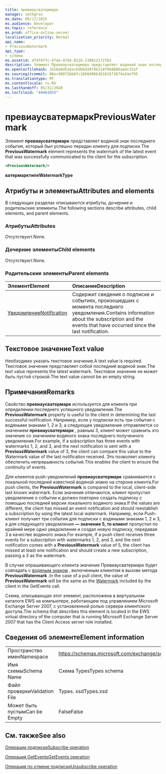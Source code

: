 ```yaml
---
title: превиаусватермарк
manager: sethgros
ms.date: 09/17/2015
ms.audience: Developer
ms.topic: reference
ms.prod: office-online-server
localization_priority: Normal
api_name:
- PreviousWatermark
api_type:
- schema
ms.assetid: 474f4f7c-47da-47d4-8126-230012172fb5
description: Элемент Превиаусватермарк представляет водяной знак последнего события, который был успешно передан клиенту для подписки.
ms.openlocfilehash: 1b26a645a5ec6dbbd2874b118f968866aadc32af
ms.sourcegitcommit: 88ec988f2bb67c1866d06b361615f3674a24e795
ms.translationtype: MT
ms.contentlocale: ru-RU
ms.lasthandoff: 05/31/2020
ms.locfileid: "44461655"
---
```

# <a name="previouswatermark"></a><span data-ttu-id="ba7ad-103">превиаусватермарк</span><span class="sxs-lookup"><span data-stu-id="ba7ad-103">PreviousWatermark</span></span>

<span data-ttu-id="ba7ad-104">Элемент **превиаусватермарк** представляет водяной знак последнего события, который был успешно передан клиенту для подписки.</span><span class="sxs-lookup"><span data-stu-id="ba7ad-104">The **PreviousWatermark** element represents the watermark of the latest event that was successfully communicated to the client for the subscription.</span></span> 
  
```xml
<PreviousWatermark/>
```

 <span data-ttu-id="ba7ad-105">**ватермарктипе**</span><span class="sxs-lookup"><span data-stu-id="ba7ad-105">**WatermarkType**</span></span>
## <a name="attributes-and-elements"></a><span data-ttu-id="ba7ad-106">Атрибуты и элементы</span><span class="sxs-lookup"><span data-stu-id="ba7ad-106">Attributes and elements</span></span>

<span data-ttu-id="ba7ad-107">В следующих разделах описываются атрибуты, дочерние и родительские элементы.</span><span class="sxs-lookup"><span data-stu-id="ba7ad-107">The following sections describe attributes, child elements, and parent elements.</span></span>
  
### <a name="attributes"></a><span data-ttu-id="ba7ad-108">Атрибуты</span><span class="sxs-lookup"><span data-stu-id="ba7ad-108">Attributes</span></span>

<span data-ttu-id="ba7ad-109">Отсутствуют.</span><span class="sxs-lookup"><span data-stu-id="ba7ad-109">None.</span></span>
  
### <a name="child-elements"></a><span data-ttu-id="ba7ad-110">Дочерние элементы</span><span class="sxs-lookup"><span data-stu-id="ba7ad-110">Child elements</span></span>

<span data-ttu-id="ba7ad-111">Отсутствуют.</span><span class="sxs-lookup"><span data-stu-id="ba7ad-111">None.</span></span>
  
### <a name="parent-elements"></a><span data-ttu-id="ba7ad-112">Родительские элементы</span><span class="sxs-lookup"><span data-stu-id="ba7ad-112">Parent elements</span></span>

|<span data-ttu-id="ba7ad-113">**Элемент**</span><span class="sxs-lookup"><span data-stu-id="ba7ad-113">**Element**</span></span>|<span data-ttu-id="ba7ad-114">**Описание**</span><span class="sxs-lookup"><span data-stu-id="ba7ad-114">**Description**</span></span>|
|:-----|:-----|
|[<span data-ttu-id="ba7ad-115">Уведомление</span><span class="sxs-lookup"><span data-stu-id="ba7ad-115">Notification</span></span>](notification-ex15websvcsotherref.md) <br/> |<span data-ttu-id="ba7ad-116">Содержит сведения о подписке и событиях, произошедших с момента последнего уведомления.</span><span class="sxs-lookup"><span data-stu-id="ba7ad-116">Contains information about the subscription and the events that have occurred since the last notification.</span></span>  <br/> |
   
## <a name="text-value"></a><span data-ttu-id="ba7ad-117">Текстовое значение</span><span class="sxs-lookup"><span data-stu-id="ba7ad-117">Text value</span></span>

<span data-ttu-id="ba7ad-118">Необходимо указать текстовое значение.</span><span class="sxs-lookup"><span data-stu-id="ba7ad-118">A text value is required.</span></span> <span data-ttu-id="ba7ad-119">Текстовое значение представляет собой последний водяной знак.</span><span class="sxs-lookup"><span data-stu-id="ba7ad-119">The text value represents the latest watermark.</span></span> <span data-ttu-id="ba7ad-120">Текстовое значение не может быть пустой строкой.</span><span class="sxs-lookup"><span data-stu-id="ba7ad-120">The text value cannot be an empty string.</span></span>
  
## <a name="remarks"></a><span data-ttu-id="ba7ad-121">Примечания</span><span class="sxs-lookup"><span data-stu-id="ba7ad-121">Remarks</span></span>

<span data-ttu-id="ba7ad-122">Свойство **превиаусватермарк** используется для клиента при определении последнего успешного уведомления.</span><span class="sxs-lookup"><span data-stu-id="ba7ad-122">The **PreviousWatermark** property is useful to the client in determining the last successful notification.</span></span> <span data-ttu-id="ba7ad-123">Например, если у подписки есть три события с водяными знаками 1, 2 и 3, а следующее уведомление отправляется со значением **превиаусватермарк** , равным 3, клиент может сравнить это значение со значением водяного знака последнего полученного уведомления.</span><span class="sxs-lookup"><span data-stu-id="ba7ad-123">For example, if a subscription has three events with watermarks 1, 2, and 3, and the next notification is sent with a **PreviousWatermark** value of 3, the client can compare this value to the Watermark value of the last notification received.</span></span> <span data-ttu-id="ba7ad-124">Это позволяет клиенту обеспечить непрерывность событий.</span><span class="sxs-lookup"><span data-stu-id="ba7ad-124">This enables the client to ensure the continuity of events.</span></span> 
  
<span data-ttu-id="ba7ad-125">Для клиентов push-уведомлений **превиаусватермарк** сравнивается с локальной последней известной водяной знакю на стороне клиента.</span><span class="sxs-lookup"><span data-stu-id="ba7ad-125">For push clients, the **PreviousWatermark** is compared to the local, client-side last known watermark.</span></span> <span data-ttu-id="ba7ad-126">Если значения отличаются, клиент пропустил уведомление о событии и должен повторно создать подписку с помощью последней версии локального водяного знака.</span><span class="sxs-lookup"><span data-stu-id="ba7ad-126">If the values are different, the client has missed an event notification and should reestablish a subscription by using the latest local watermark.</span></span> <span data-ttu-id="ba7ad-127">Например, если Push-клиент получает три события для подписки с водяными знаками 1, 2 и 3, а для следующего уведомления **— значение 5, то клиент** пропустил по крайней мере одно уведомление и создал новую подписку, передавая 3 в качестве водяного знака.</span><span class="sxs-lookup"><span data-stu-id="ba7ad-127">For example, if a push client receives three events for a subscription with watermarks 1, 2, and 3, and the next notification comes with a **PreviousWatermark** value of 5, the client has missed at least one notification and should create a new subscription, passing a 3 as the watermark.</span></span> 
  
<span data-ttu-id="ba7ad-128">В случае опрашивающего клиента значение Превиаусватермарк будет совпадать с [водяным знаком](watermark.md) , включенным клиентом в вызове метода **PreviousWatermark** .</span><span class="sxs-lookup"><span data-stu-id="ba7ad-128">In the case of a pull client, the value of **PreviousWatermark** will be the same as the [Watermark](watermark.md) included by the client in the GetEvents call.</span></span> 
  
<span data-ttu-id="ba7ad-129">Схема, описывающая этот элемент, расположена в виртуальном каталоге EWS на компьютере, работающем под управлением Microsoft Exchange Server 2007, с установленной ролью сервера клиентского доступа.</span><span class="sxs-lookup"><span data-stu-id="ba7ad-129">The schema that describes this element is located in the EWS virtual directory of the computer that is running Microsoft Exchange Server 2007 that has the Client Access server role installed.</span></span>
  
## <a name="element-information"></a><span data-ttu-id="ba7ad-130">Сведения об элементе</span><span class="sxs-lookup"><span data-stu-id="ba7ad-130">Element information</span></span>

|||
|:-----|:-----|
|<span data-ttu-id="ba7ad-131">Пространство имен</span><span class="sxs-lookup"><span data-stu-id="ba7ad-131">Namespace</span></span>  <br/> |https://schemas.microsoft.com/exchange/services/2006/types  <br/> |
|<span data-ttu-id="ba7ad-132">Имя схемы</span><span class="sxs-lookup"><span data-stu-id="ba7ad-132">Schema Name</span></span>  <br/> |<span data-ttu-id="ba7ad-133">Схема Types</span><span class="sxs-lookup"><span data-stu-id="ba7ad-133">Types schema</span></span>  <br/> |
|<span data-ttu-id="ba7ad-134">Файл проверки</span><span class="sxs-lookup"><span data-stu-id="ba7ad-134">Validation File</span></span>  <br/> |<span data-ttu-id="ba7ad-135">Types. xsd</span><span class="sxs-lookup"><span data-stu-id="ba7ad-135">Types.xsd</span></span>  <br/> |
|<span data-ttu-id="ba7ad-136">Может быть пустым</span><span class="sxs-lookup"><span data-stu-id="ba7ad-136">Can be Empty</span></span>  <br/> |<span data-ttu-id="ba7ad-137">False</span><span class="sxs-lookup"><span data-stu-id="ba7ad-137">False</span></span>  <br/> |
   
## <a name="see-also"></a><span data-ttu-id="ba7ad-138">См. также</span><span class="sxs-lookup"><span data-stu-id="ba7ad-138">See also</span></span>



[<span data-ttu-id="ba7ad-139">Операции подписки</span><span class="sxs-lookup"><span data-stu-id="ba7ad-139">Subscribe operation</span></span>](subscribe-operation.md)
  
[<span data-ttu-id="ba7ad-140">Операция GetEvents</span><span class="sxs-lookup"><span data-stu-id="ba7ad-140">GetEvents operation</span></span>](getevents-operation.md)
  
[<span data-ttu-id="ba7ad-141">Операция по отмене подписки</span><span class="sxs-lookup"><span data-stu-id="ba7ad-141">Unsubscribe operation</span></span>](unsubscribe-operation.md)

